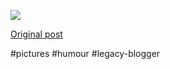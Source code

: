 <!--
date: '2007-04-24'
published: true
slug: 2007-04-check-out-tits-on-this_24
time_to_read: 5
title: 'Check out the tits on this:'
-->

![](http://www.hawkinge.com/umustbjoking/images/Tss.jpg)

[Original post](https://ysfk.blogspot.com/2007/04/check-out-tits-on-this_24.html)

#pictures #humour #legacy-blogger 